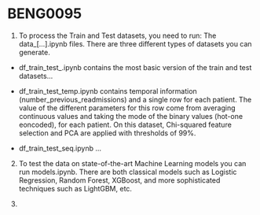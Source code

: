 # BENG0095


1) To process the Train and Test datasets, you need to run: The data_[...].ipynb files. There are three different types of datasets you can generate. 

- df_train_test_.ipynb contains the most basic version of the train and test datasets...

- df_train_test_temp.ipynb contains temporal information (number_previous_readmissions) and a single row for each patient. 
The value of the different parameters for this row come from averaging continuous values and taking the mode of the binary values (hot-one eoncoded), for each patient. On this dataset, Chi-squared feature selection and PCA are applied with thresholds of 99%. 

- df_train_test_seq.ipynb ...

2) To test the data on state-of-the-art Machine Learning models you can run models.ipynb. There are both classical models such as Logistic Regression, Random Forest, XGBoost, and more sophisticated techniques such as LightGBM, etc. 

3) 

